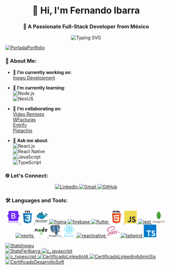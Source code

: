 <h1 align="center">👋 Hi, I'm Fernando Ibarra</h1>
<h3 align="center">🚀 A Passionate Full-Stack Developer from México</h3>

<p align="center">
  <img src="https://readme-typing-svg.herokuapp.com?font=Fira+Code&weight=600&size=24&pause=1000&color=F75C7E&center=true&vCenter=true&width=500&lines=Full-Stack+Developer;Open-Source+Enthusiast;Passionate+About+Tech+%26+Innovation" alt="Typing SVG" />
</p>

<a href="https://www.linkedin.com/in/feribarra1" target="_blank" rel="noreferrer"> <img src="https://i.imgur.com/qBeHqYl.png" alt="PortadaPortfolio" /> </a> <br/>

### 🌟 About Me:
- 🔭 **I’m currently working on**:  
  [Inowu Development](https://inowu.dev/)

- 🌱 **I’m currently learning**:  
  ![Node.js](https://img.shields.io/badge/-Node.js-339933?logo=node.js&logoColor=white&style=flat)  
  ![NestJS](https://img.shields.io/badge/-NestJS-E0234E?logo=nestjs&logoColor=white&style=flat)

- 👯 **I’m collaborating on**:  
  [Video Remixes](https://videoremixes.netlify.app/trends)  
  [WFacturas](https://wfacturas.com/folios)  
  [Entrify](https://www.entrify.mx/)  
  [Pistachio](https://www.pistachio.fi/)

- 💬 **Ask me about**:  
  ![React.js](https://img.shields.io/badge/-React.js-61DAFB?logo=react&logoColor=black&style=flat)  
  ![React Native](https://img.shields.io/badge/-React%20Native-20232A?logo=react&logoColor=61DAFB&style=flat)  
  ![JavaScript](https://img.shields.io/badge/-JavaScript-F7DF1E?logo=javascript&logoColor=black&style=flat)  
  ![TypeScript](https://img.shields.io/badge/-TypeScript-3178C6?logo=typescript&logoColor=white&style=flat)
  
### 🌐 Let's Connect:
<p align="center">
  <a href="https://www.linkedin.com/in/feribarra/" target="_blank">
    <img src="https://img.shields.io/badge/LinkedIn-0077B5?logo=linkedin&logoColor=white&style=for-the-badge" alt="LinkedIn" />
  </a>
  <a href="mailto:Fernandooibarra@gmail.com" target="_blank">
    <img src="https://img.shields.io/badge/Gmail-D14836?logo=gmail&logoColor=white&style=for-the-badge" alt="Gmail" />
  </a>
  <a href="https://github.com/FeribarraInowu" target="_blank">
    <img src="https://img.shields.io/badge/GitHub-181717?logo=github&logoColor=white&style=for-the-badge" alt="GitHub" />
  </a>
</p>

### 🛠️ Languages and Tools:
<p align="center"> <a href="https://getbootstrap.com" target="_blank" rel="noreferrer"> <img src="https://raw.githubusercontent.com/devicons/devicon/master/icons/bootstrap/bootstrap-plain-wordmark.svg" alt="bootstrap" width="40" height="40"/> </a> <a href="https://www.w3schools.com/css/" target="_blank" rel="noreferrer"> <img src="https://raw.githubusercontent.com/devicons/devicon/master/icons/css3/css3-original-wordmark.svg" alt="css3" width="40" height="40"/> </a> <a href="https://www.docker.com/" target="_blank" rel="noreferrer"> <img src="https://raw.githubusercontent.com/devicons/devicon/master/icons/docker/docker-original-wordmark.svg" alt="docker" width="40" height="40"/> </a> <a href="https://www.figma.com/" target="_blank" rel="noreferrer"> <img src="https://www.vectorlogo.zone/logos/figma/figma-icon.svg" alt="figma" width="40" height="40"/> </a> <a href="https://firebase.google.com/" target="_blank" rel="noreferrer"> <img src="https://www.vectorlogo.zone/logos/firebase/firebase-icon.svg" alt="firebase" width="40" height="40"/> </a> <a href="https://flutter.dev" target="_blank" rel="noreferrer"> <img src="https://www.vectorlogo.zone/logos/flutterio/flutterio-icon.svg" alt="flutter" width="40" height="40"/> </a> <a href="https://www.w3.org/html/" target="_blank" rel="noreferrer"> <img src="https://raw.githubusercontent.com/devicons/devicon/master/icons/html5/html5-original-wordmark.svg" alt="html5" width="40" height="40"/> </a> <a href="https://developer.mozilla.org/en-US/docs/Web/JavaScript" target="_blank" rel="noreferrer"> <img src="https://raw.githubusercontent.com/devicons/devicon/master/icons/javascript/javascript-original.svg" alt="javascript" width="40" height="40"/> </a> <a href="https://jestjs.io" target="_blank" rel="noreferrer"> <img src="https://www.vectorlogo.zone/logos/jestjsio/jestjsio-icon.svg" alt="jest" width="40" height="40"/> </a> <a href="https://www.mongodb.com/" target="_blank" rel="noreferrer"> <img src="https://raw.githubusercontent.com/devicons/devicon/master/icons/mongodb/mongodb-original-wordmark.svg" alt="mongodb" width="40" height="40"/> </a> <a href="https://nextjs.org/" target="_blank" rel="noreferrer"> <img src="https://cdn.worldvectorlogo.com/logos/nextjs-2.svg" alt="nextjs" width="40" height="40"/> </a> <a href="https://nodejs.org" target="_blank" rel="noreferrer"> <img src="https://raw.githubusercontent.com/devicons/devicon/master/icons/nodejs/nodejs-original-wordmark.svg" alt="nodejs" width="40" height="40"/> </a> <a href="https://www.postgresql.org" target="_blank" rel="noreferrer"> <img src="https://raw.githubusercontent.com/devicons/devicon/master/icons/postgresql/postgresql-original-wordmark.svg" alt="postgresql" width="40" height="40"/> </a> <a href="https://reactjs.org/" target="_blank" rel="noreferrer"> <img src="https://raw.githubusercontent.com/devicons/devicon/master/icons/react/react-original-wordmark.svg" alt="react" width="40" height="40"/> </a> <a href="https://reactnative.dev/" target="_blank" rel="noreferrer"> <img src="https://reactnative.dev/img/header_logo.svg" alt="reactnative" width="40" height="40"/> </a> <a href="https://sass-lang.com" target="_blank" rel="noreferrer"> <img src="https://raw.githubusercontent.com/devicons/devicon/master/icons/sass/sass-original.svg" alt="sass" width="40" height="40"/> </a> <a href="https://tailwindcss.com/" target="_blank" rel="noreferrer"> <img src="https://www.vectorlogo.zone/logos/tailwindcss/tailwindcss-icon.svg" alt="tailwind" width="40" height="40"/> </a> <a href="https://www.typescriptlang.org/" target="_blank" rel="noreferrer"> <img src="https://raw.githubusercontent.com/devicons/devicon/master/icons/typescript/typescript-original.svg" alt="typescript" width="40" height="40"/> </a> </p>

<a href="https://www.github.com/FeribarraInowu" target="_blank" rel="noreferrer"> <img src="https://i.imgur.com/0Q0wNuB.png" alt="StatsInowu" /> </a> <br/>
<a href="https://www.github.com/Feribarra1" target="_blank" rel="noreferrer"> <img src="https://i.imgur.com/yhteFf2.png" alt="StatsFerIbarra" /> </a>
<a href="https://cursos.devtalles.com/certificates/0ukjpjpu3m" target="_blank" rel="noreferrer"> <img src="https://i.imgur.com/G0ct8M7.jpeg" alt="c_javascript" /> </a> <br/>
<a href="https://cursos.devtalles.com/certificates/hbll5frkg7" target="_blank" rel="noreferrer"> <img src="https://i.imgur.com/DgrWi3k.jpeg" alt="c_typescript" /> </a>
<a href="https://www.linkedin.com/learning/certificates/557f513e7ac29edaff10120c047fcaa20e14f49ad5cb22ada78fb992a133c298" target="_blank" rel="noreferrer"> <img src="https://i.imgur.com/KZfZAxN.jpeg" alt="CertificadoLinkedinIA" /> </a>
<a href="https://www.linkedin.com/learning/certificates/6102dccfffdf2a7957f2b873e9b085e337a12fb2e79240241ce644d998838a5d?trk=share_certificate" target="_blank" rel="noreferrer"> <img src="https://i.imgur.com/j6bKiCz.jpeg" alt="CertificadoLinkedinAdminSis" /> </a>
<a href="https://www.linkedin.com/learning/certificates/099ea9806183134afcfa1ba686fc97525ac1e387ae7838aee28dd6db7fa5d48a?trk=share_certificate" target="_blank" rel="noreferrer"> <img src="https://i.imgur.com/Ey2UJyU.jpeg" alt="CertificadoDesarrolloSoft" /> </a>
